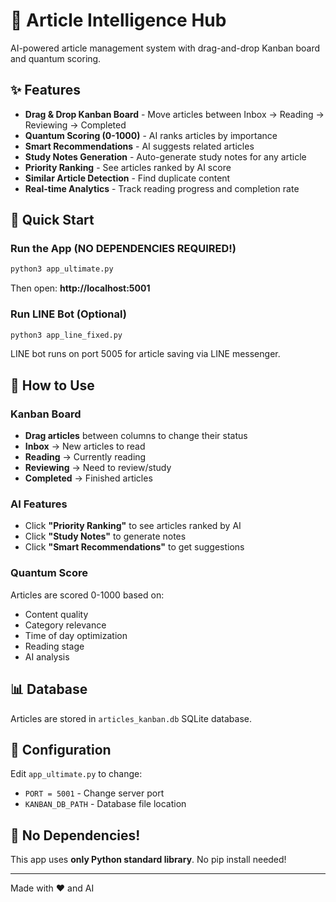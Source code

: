 # 🧠 Article Intelligence Hub

AI-powered article management system with drag-and-drop Kanban board and quantum scoring.

## ✨ Features

- **Drag & Drop Kanban Board** - Move articles between Inbox → Reading → Reviewing → Completed
- **Quantum Scoring (0-1000)** - AI ranks articles by importance
- **Smart Recommendations** - AI suggests related articles
- **Study Notes Generation** - Auto-generate study notes for any article
- **Priority Ranking** - See articles ranked by AI score
- **Similar Article Detection** - Find duplicate content
- **Real-time Analytics** - Track reading progress and completion rate

## 🚀 Quick Start

### Run the App (NO DEPENDENCIES REQUIRED\!)

```bash
python3 app_ultimate.py
```

Then open: **http://localhost:5001**

### Run LINE Bot (Optional)

```bash
python3 app_line_fixed.py
```

LINE bot runs on port 5005 for article saving via LINE messenger.

## 📱 How to Use

### Kanban Board
- **Drag articles** between columns to change their status
- **Inbox** → New articles to read
- **Reading** → Currently reading
- **Reviewing** → Need to review/study
- **Completed** → Finished articles

### AI Features
- Click **"Priority Ranking"** to see articles ranked by AI
- Click **"Study Notes"** to generate notes
- Click **"Smart Recommendations"** to get suggestions

### Quantum Score
Articles are scored 0-1000 based on:
- Content quality
- Category relevance
- Time of day optimization
- Reading stage
- AI analysis

## 📊 Database

Articles are stored in `articles_kanban.db` SQLite database.

## 🔧 Configuration

Edit `app_ultimate.py` to change:
- `PORT = 5001` - Change server port
- `KANBAN_DB_PATH` - Database file location

## 🎯 No Dependencies\!

This app uses **only Python standard library**. No pip install needed\!

---

Made with ❤️ and AI
